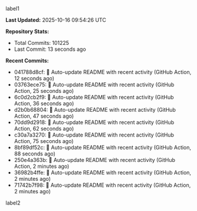 
label1 
<!-- ACTIVITY_START -->
**Last Updated:** 2025-10-16 09:54:26 UTC

**Repository Stats:**
- Total Commits: 101225
- Last Commit: 13 seconds ago

**Recent Commits:**
- 041788d8cf: 🤖 Auto-update README with recent activity (GitHub Action, 12 seconds ago)
- 03763ece75: 🤖 Auto-update README with recent activity (GitHub Action, 25 seconds ago)
- 6c0d2cb2f9: 🤖 Auto-update README with recent activity (GitHub Action, 36 seconds ago)
- d2b0b68804: 🤖 Auto-update README with recent activity (GitHub Action, 47 seconds ago)
- 70dd9d2918: 🤖 Auto-update README with recent activity (GitHub Action, 62 seconds ago)
- c30a7a3270: 🤖 Auto-update README with recent activity (GitHub Action, 75 seconds ago)
- 8bf89df52c: 🤖 Auto-update README with recent activity (GitHub Action, 88 seconds ago)
- 250e4a363b: 🤖 Auto-update README with recent activity (GitHub Action, 2 minutes ago)
- 36982b4ffe: 🤖 Auto-update README with recent activity (GitHub Action, 2 minutes ago)
- 71742b7f98: 🤖 Auto-update README with recent activity (GitHub Action, 2 minutes ago)
<!-- ACTIVITY_END -->

label2
